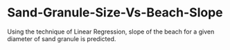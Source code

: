 # Sand-Granule-Size-Vs-Beach-Slope
Using the technique of Linear Regression, slope of the beach for a given diameter of sand granule is predicted.
